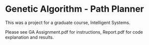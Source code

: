 # Genetic Algorithm - Path Planner
This was a project for a graduate course, Intelligent Systems.

Please see GA Assignment.pdf for instructions, Report.pdf for code explanation and results.
